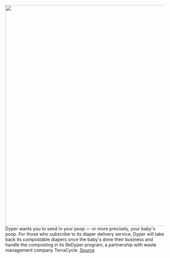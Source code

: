 <img src='https://cdn.vox-cdn.com/thumbor/hCCKw_nWpaiMYW-2Bw-z6Pc4DAc=/0x0:2000x1125/1200x800/filters:focal(840x403:1160x723)/cdn.vox-cdn.com/uploads/chorus_image/image/66390958/redyper.0.jpg' width='700px' /><br/>
Dyper wants you to send in your poop — or more precisely, your baby's poop. For those who subscribe to its diaper delivery service, Dyper will take back its compostable diapers once the baby's done their business and handle the composting in its ReDyper program, a partnership with waste management company TerraCycle.
<a href='https://www.theverge.com/2020/2/27/21155897/diaper-dyper-compost-environment-babies'> Source <a/>